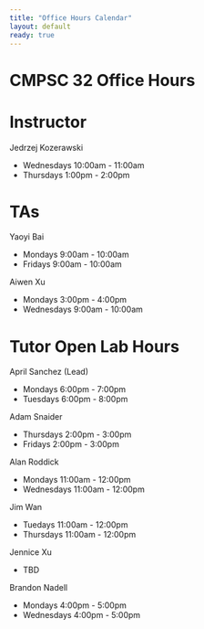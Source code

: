 ```yaml
---
title: "Office Hours Calendar"
layout: default
ready: true
---
```


<h1><strong>CMPSC 32 Office Hours</strong></h1>

# Instructor
Jedrzej Kozerawski

* Wednesdays 10:00am - 11:00am
* Thursdays 1:00pm - 2:00pm

# TAs

Yaoyi Bai 

* Mondays 9:00am - 10:00am
* Fridays 9:00am - 10:00am

Aiwen Xu

* Mondays 3:00pm - 4:00pm
* Wednesdays 9:00am - 10:00am

# Tutor Open Lab Hours

April Sanchez (Lead)

* Mondays 6:00pm - 7:00pm
* Tuesdays 6:00pm - 8:00pm

Adam Snaider

* Thursdays 2:00pm - 3:00pm
* Fridays 2:00pm - 3:00pm

Alan Roddick

* Mondays 11:00am - 12:00pm
* Wednesdays 11:00am - 12:00pm

Jim Wan

* Tuedays 11:00am - 12:00pm
* Thursdays 11:00am - 12:00pm

Jennice Xu

* TBD

Brandon Nadell

* Mondays 4:00pm - 5:00pm
* Wednesdays 4:00pm - 5:00pm

